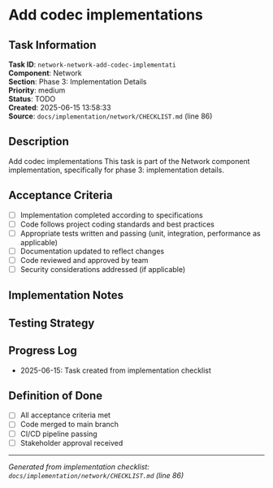 # Add codec implementations

## Task Information

**Task ID**: `network-network-add-codec-implementati`  
**Component**: Network  
**Section**: Phase 3: Implementation Details  
**Priority**: medium  
**Status**: TODO  
**Created**: 2025-06-15 13:58:33  
**Source**: `docs/implementation/network/CHECKLIST.md` (line 86)  

## Description

Add codec implementations
This task is part of the Network component implementation, specifically for phase 3: implementation details.

## Acceptance Criteria

- [ ] Implementation completed according to specifications
- [ ] Code follows project coding standards and best practices
- [ ] Appropriate tests written and passing (unit, integration, performance as applicable)
- [ ] Documentation updated to reflect changes
- [ ] Code reviewed and approved by team
- [ ] Security considerations addressed (if applicable)

## Implementation Notes

<!-- Add specific implementation notes, design decisions, or technical requirements here -->

## Testing Strategy

<!-- Describe the testing approach for this task -->

## Progress Log

<!-- Add progress updates here -->
- 2025-06-15: Task created from implementation checklist

## Definition of Done

- [ ] All acceptance criteria met
- [ ] Code merged to main branch
- [ ] CI/CD pipeline passing
- [ ] Stakeholder approval received

---

*Generated from implementation checklist: `docs/implementation/network/CHECKLIST.md` (line 86)*
